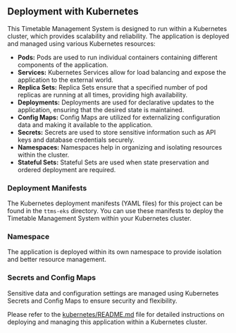 ## Deployment with Kubernetes

This Timetable Management System is designed to run within a Kubernetes cluster, which provides scalability and reliability. The application is deployed and managed using various Kubernetes resources:

- **Pods:** Pods are used to run individual containers containing different components of the application.
- **Services:** Kubernetes Services allow for load balancing and expose the application to the external world.
- **Replica Sets:** Replica Sets ensure that a specified number of pod replicas are running at all times, providing high availability.
- **Deployments:** Deployments are used for declarative updates to the application, ensuring that the desired state is maintained.
- **Config Maps:** Config Maps are utilized for externalizing configuration data and making it available to the application.
- **Secrets:** Secrets are used to store sensitive information such as API keys and database credentials securely.
- **Namespaces:** Namespaces help in organizing and isolating resources within the cluster.
- **Stateful Sets:** Stateful Sets are used when state preservation and ordered deployment are required.

### Deployment Manifests

The Kubernetes deployment manifests (YAML files) for this project can be found in the `ttms-eks` directory. You can use these manifests to deploy the Timetable Management System within your Kubernetes cluster.

### Namespace

The application is deployed within its own namespace to provide isolation and better resource management.

### Secrets and Config Maps

Sensitive data and configuration settings are managed using Kubernetes Secrets and Config Maps to ensure security and flexibility.

Please refer to the [kubernetes/README.md](kubernetes/README.md) file for detailed instructions on deploying and managing this application within a Kubernetes cluster.
